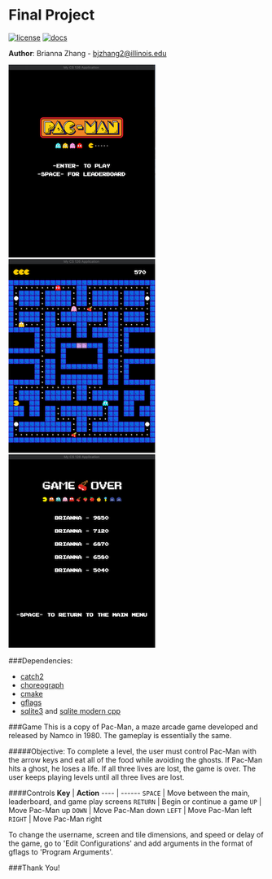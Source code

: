 # Final Project

[![license](https://img.shields.io/badge/license-MIT-green)](LICENSE)
[![docs](https://img.shields.io/badge/docs-yes-brightgreen)](docs/README.md)

**Author**: Brianna Zhang - [bjzhang2@illinois.edu](mailto:example@illinois.edu)

![alt text](home_screen.png "home_screen.png")
![alt_text](playing_screen.png "playing_screen.png")
![alt_text](leaderboard_screen.png "leaderboard_screen.png")

###Dependencies:
* [catch2](https://github.com/catchorg/Catch2)
* [choreograph](https://github.com/sansumbrella/Choreograph)
* [cmake](https://cmake.org/)
* [gflags](https://gflags.github.io/gflags/)
* [sqlite3](https://www.sqlite.org/version3.html) 
and [sqlite modern cpp](https://github.com/SqliteModernCpp/sqlite_modern_cpp/tree/dev)

###Game
This is a copy of Pac-Man, a maze arcade game developed and released by Namco in 1980. The gameplay is essentially the 
same. 

#####Objective:
To complete a level, the user must control Pac-Man with the arrow keys and eat all of the food while avoiding the 
ghosts. If Pac-Man hits a ghost, he loses a life. If all three lives are lost, the game is over. The user keeps playing
levels until all three lives are lost.

####Controls
**Key**  | **Action**
---- | ------
```SPACE``` | Move between the main, leaderboard, and game play screens
```RETURN``` | Begin or continue a game
```UP``` | Move Pac-Man up
```DOWN``` | Move Pac-Man down
```LEFT``` | Move Pac-Man left
```RIGHT``` | Move Pac-Man right

To change the username, screen and tile dimensions, and speed or delay of the game, go to 'Edit Configurations'
and add arguments in the format of gflags to 'Program Arguments'.

###Thank You!